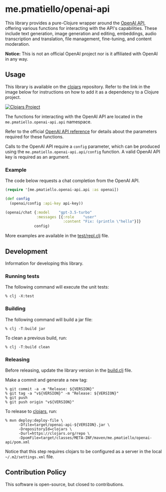 # me.pmatiello/openai-api

This library provides a pure-Clojure wrapper around the
[OpenAI API](https://platform.openai.com), offering various functions for interacting
with the API's capabilities. These include text generation, image generation and
editing, embeddings, audio transcription and translation, file management,
fine-tuning, and content moderation.

**Notice:** This is not an official OpenAI project nor is it affiliated with
OpenAI in any way.

## Usage

This library is available on the [clojars](https://clojars.org) repository. Refer to
the link in the image below for instructions on how to add it as a dependency to a
Clojure project.

[![Clojars Project](https://img.shields.io/clojars/v/me.pmatiello/openai-api.svg)](https://clojars.org/me.pmatiello/openai-api)

The functions for interacting with the OpenAI API are located in the 
`me.pmatiello.openai-api.api` namespace.

Refer to the official
[OpenAI API reference](https://platform.openai.com/docs/api-reference) for details
about the parameters required for these functions.

Calls to the OpenAI API require a `config` parameter, which can be produced 
using the `me.pmatiello.openai-api.api/config` function. A valid OpenAI API key
is required as an argument.

### Example

The code below requests a chat completion from the OpenAI API.

```clj
(require '[me.pmatiello.openai-api.api :as openai])

(def config
  (openai/config :api-key api-key))

(openai/chat {:model    "gpt-3.5-turbo"
              :messages [{:role    "user"
                          :content "Fix: (println \"hello"}]}
             config)
```

More examples are available in the [test/repl.clj](test/repl.clj) file.

## Development

Information for developing this library.

### Running tests

The following command will execute the unit tests:

```
% clj -X:test
```

### Building

The following command will build a jar file:

```
% clj -T:build jar
```

To clean a previous build, run:

```
% clj -T:build clean
```

### Releasing

Before releasing, update the library version in the [build.clj](./build.clj) file.

Make a commit and generate a new tag:

```
% git commit -a -m "Release: ${VERSION}"
% git tag -a "v${VERSION}" -m "Release: ${VERSION}"
% git push
% git push origin "v${VERSION}" 
```

To release to [clojars](https://clojars.org), run:

```
% mvn deploy:deploy-file \
      -Dfile=target/openai-api-${VERSION}.jar \
      -DrepositoryId=clojars \
      -Durl=https://clojars.org/repo \
      -DpomFile=target/classes/META-INF/maven/me.pmatiello/openai-api/pom.xml
```

Notice that this step requires clojars to be configured as a server in the local
`~/.m2/settings.xml` file.

## Contribution Policy

This software is open-source, but closed to contributions.
